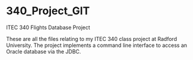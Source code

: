# 340_Project_GIT
ITEC 340 Flights Database Project

These are all the files relating to my ITEC 340 class project at Radford University.
The project implements a command line interface to access an Oracle database via the JDBC.
